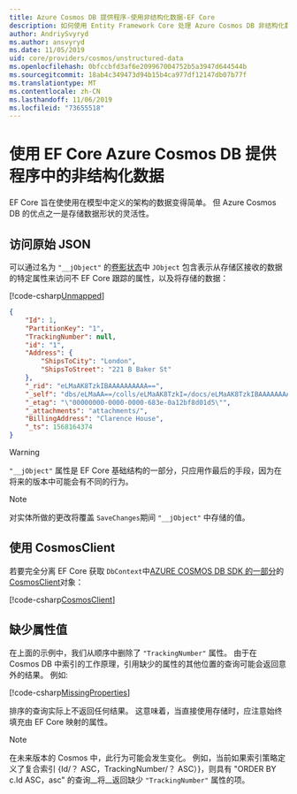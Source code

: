 ```yaml
---
title: Azure Cosmos DB 提供程序-使用非结构化数据-EF Core
description: 如何使用 Entity Framework Core 处理 Azure Cosmos DB 非结构化数据
author: AndriySvyryd
ms.author: ansvyryd
ms.date: 11/05/2019
uid: core/providers/cosmos/unstructured-data
ms.openlocfilehash: 0bfccbfd3af6e209967004752b5a3947d644544b
ms.sourcegitcommit: 18ab4c349473d94b15b4ca977df12147db07b77f
ms.translationtype: MT
ms.contentlocale: zh-CN
ms.lasthandoff: 11/06/2019
ms.locfileid: "73655518"
---
```

# <a name="working-with-unstructured-data-in-ef-core-azure-cosmos-db-provider"></a>使用 EF Core Azure Cosmos DB 提供程序中的非结构化数据

EF Core 旨在使使用在模型中定义的架构的数据变得简单。 但 Azure Cosmos DB 的优点之一是存储数据形状的灵活性。

## <a name="accessing-the-raw-json"></a>访问原始 JSON

可以通过名为 `"__jObject"` 的[卷影状态](../../modeling/shadow-properties.md)中 `JObject` 包含表示从存储区接收的数据的特定属性来访问不 EF Core 跟踪的属性，以及将存储的数据：

[!code-csharp[Unmapped](../../../../samples/core/Cosmos/UnstructuredData/Sample.cs?highlight=23,24&name=Unmapped)]

``` json
{
    "Id": 1,
    "PartitionKey": "1",
    "TrackingNumber": null,
    "id": "1",
    "Address": {
        "ShipsToCity": "London",
        "ShipsToStreet": "221 B Baker St"
    },
    "_rid": "eLMaAK8TzkIBAAAAAAAAAA==",
    "_self": "dbs/eLMaAA==/colls/eLMaAK8TzkI=/docs/eLMaAK8TzkIBAAAAAAAAAA==/",
    "_etag": "\"00000000-0000-0000-683e-0a12bf8d01d5\"",
    "_attachments": "attachments/",
    "BillingAddress": "Clarence House",
    "_ts": 1568164374
}
```

> [!WARNING]
> `"__jObject"` 属性是 EF Core 基础结构的一部分，只应用作最后的手段，因为在将来的版本中可能会有不同的行为。

> [!NOTE]
> 对实体所做的更改将覆盖 `SaveChanges`期间 `"__jObject"` 中存储的值。

## <a name="using-cosmosclient"></a>使用 CosmosClient

若要完全分离 EF Core 获取 `DbContext`中[AZURE COSMOS DB SDK 的一部分](/azure/cosmos-db/sql-api-get-started)的[CosmosClient](/dotnet/api/Microsoft.Azure.Cosmos.CosmosClient)对象：

[!code-csharp[CosmosClient](../../../../samples/core/Cosmos/UnstructuredData/Sample.cs?highlight=3&name=CosmosClient)]

## <a name="missing-property-values"></a>缺少属性值

在上面的示例中，我们从顺序中删除了 `"TrackingNumber"` 属性。 由于在 Cosmos DB 中索引的工作原理，引用缺少的属性的其他位置的查询可能会返回意外的结果。 例如:

[!code-csharp[MissingProperties](../../../../samples/core/Cosmos/UnstructuredData/Sample.cs?name=MissingProperties)]

排序的查询实际上不返回任何结果。 这意味着，当直接使用存储时，应注意始终填充由 EF Core 映射的属性。

> [!NOTE]
> 在未来版本的 Cosmos 中，此行为可能会发生变化。 例如，当前如果索引策略定义了复合索引 {Id/？ ASC，TrackingNumber/？ ASC）}，则具有 "ORDER BY c.Id ASC，asc" 的查询__将__返回缺少 `"TrackingNumber"` 属性的项。
